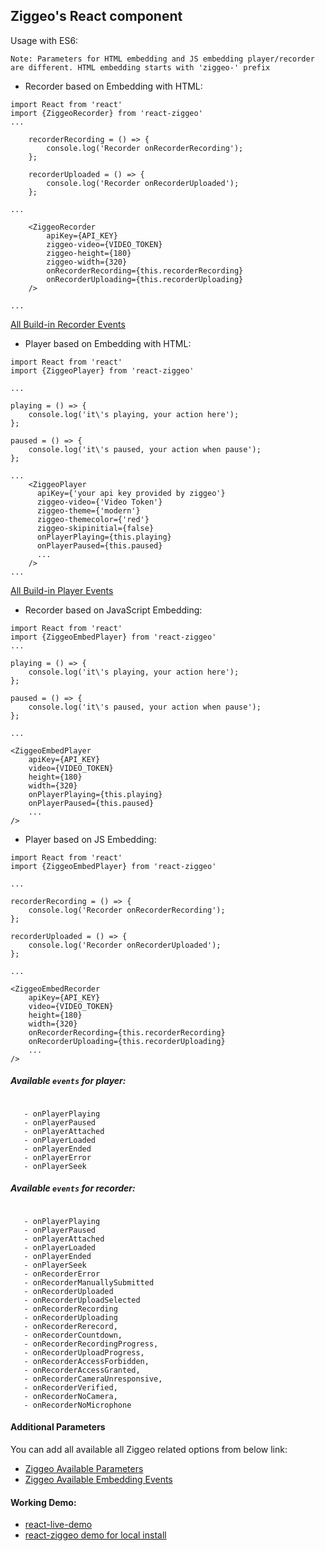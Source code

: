 ## Ziggeo's React component

Usage with ES6: 

`Note: Parameters for HTML embedding and JS embedding player/recorder
are different. HTML embedding starts with 'ziggeo-' prefix`

- Recorder based on Embedding with HTML:
```$xslt
import React from 'react'
import {ZiggeoRecorder} from 'react-ziggeo'
...
 
    recorderRecording = () => {
        console.log('Recorder onRecorderRecording');
    };

    recorderUploaded = () => {
        console.log('Recorder onRecorderUploaded');
    };
 
...
 
    <ZiggeoRecorder
        apiKey={API_KEY}
        ziggeo-video={VIDEO_TOKEN}
        ziggeo-height={180}
        ziggeo-width={320}
        onRecorderRecording={this.recorderRecording}
        onRecorderUploading={this.recorderUploading}
    />
 
...
```
[All Build-in Recorder Events](https://github.com/Ziggeo/react-ziggeo/#available-events-for-recorder)

- Player based on Embedding with HTML:
```$xslt
import React from 'react'
import {ZiggeoPlayer} from 'react-ziggeo'
 
...
 
playing = () => {
    console.log('it\'s playing, your action here');
};
 
paused = () => {
    console.log('it\'s paused, your action when pause');
};
 
...
    <ZiggeoPlayer
      apiKey={'your api key provided by ziggeo'}
      ziggeo-video={'Video Token'}
      ziggeo-theme={'modern'}
      ziggeo-themecolor={'red'}
      ziggeo-skipinitial={false}
      onPlayerPlaying={this.playing}
      onPlayerPaused={this.paused}
      ...
    />
...
```
[All Build-in Player Events](https://github.com/Ziggeo/react-ziggeo/#available-events-for-player)

- Recorder based on JavaScript Embedding:

```react2html
import React from 'react'
import {ZiggeoEmbedPlayer} from 'react-ziggeo'
...
 
playing = () => {
    console.log('it\'s playing, your action here');
};

paused = () => {
    console.log('it\'s paused, your action when pause');
};
 
...
 
<ZiggeoEmbedPlayer
    apiKey={API_KEY}
    video={VIDEO_TOKEN}
    height={180}
    width={320}
    onPlayerPlaying={this.playing}
    onPlayerPaused={this.paused}
    ...
/> 
``` 

- Player based on JS Embedding:
```react2html   
import React from 'react'
import {ZiggeoEmbedPlayer} from 'react-ziggeo'
 
...
  
recorderRecording = () => {
    console.log('Recorder onRecorderRecording');
};

recorderUploaded = () => {
    console.log('Recorder onRecorderUploaded');
};
 
...
 
<ZiggeoEmbedRecorder
    apiKey={API_KEY}
    video={VIDEO_TOKEN}
    height={180}
    width={320}
    onRecorderRecording={this.recorderRecording}
    onRecorderUploading={this.recorderUploading}
    ...
/>

```


##### Available `events` for player:
```react2html
   
   - onPlayerPlaying
   - onPlayerPaused
   - onPlayerAttached
   - onPlayerLoaded
   - onPlayerEnded
   - onPlayerError
   - onPlayerSeek 
```

##### Available `events` for recorder:

```react2html
   
   - onPlayerPlaying
   - onPlayerPaused
   - onPlayerAttached
   - onPlayerLoaded
   - onPlayerEnded
   - onPlayerSeek 
   - onRecorderError
   - onRecorderManuallySubmitted
   - onRecorderUploaded
   - onRecorderUploadSelected
   - onRecorderRecording
   - onRecorderUploading
   - onRecorderRerecord,
   - onRecorderCountdown,
   - onRecorderRecordingProgress,
   - onRecorderUploadProgress,
   - onRecorderAccessForbidden,
   - onRecorderAccessGranted,
   - onRecorderCameraUnresponsive,
   - onRecorderVerified,
   - onRecorderNoCamera,
   - onRecorderNoMicrophone
```

#### Additional Parameters

You can add all available all Ziggeo related options from below link:
- [Ziggeo Available Parameters](https://ziggeo.com/docs/sdks/javascript/browser-integration/parameters#javascript-revision=v1-stable&javascript-version=v2)
- [Ziggeo Available Embedding Events](https://ziggeo.com/docs/sdks/javascript/browser-interaction/events)


#### Working Demo:
- [react-live-demo](https://sambua.github.io/react-ziggeo-page)
- [react-ziggeo demo for local install](https://github.com/Ziggeo/react-ziggeo/tree/master/demo)
